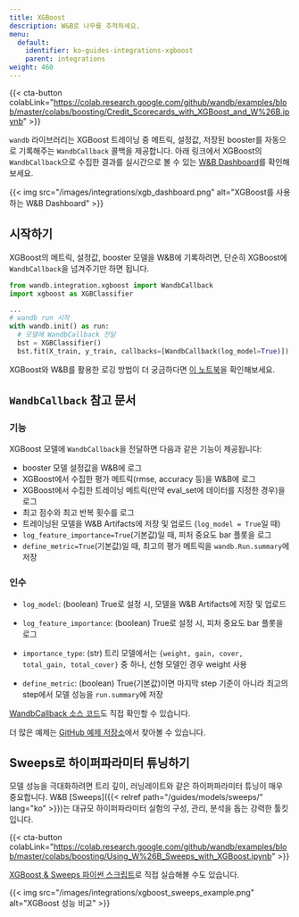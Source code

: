 ```yaml
---
title: XGBoost
description: W&B로 나무를 추적하세요.
menu:
  default:
    identifier: ko-guides-integrations-xgboost
    parent: integrations
weight: 460
---
```


{{< cta-button colabLink="https://colab.research.google.com/github/wandb/examples/blob/master/colabs/boosting/Credit_Scorecards_with_XGBoost_and_W%26B.ipynb" >}}

`wandb` 라이브러리는 XGBoost 트레이닝 중 메트릭, 설정값, 저장된 booster를 자동으로 기록해주는 `WandbCallback` 콜백을 제공합니다. 아래 링크에서 XGBoost의 `WandbCallback`으로 수집한 결과를 실시간으로 볼 수 있는 [W&B Dashboard](https://wandb.ai/morg/credit_scorecard)를 확인해보세요.

{{< img src="/images/integrations/xgb_dashboard.png" alt="XGBoost를 사용하는 W&B Dashboard" >}}

## 시작하기

XGBoost의 메트릭, 설정값, booster 모델을 W&B에 기록하려면, 단순히 XGBoost에 `WandbCallback`을 넘겨주기만 하면 됩니다.

```python
from wandb.integration.xgboost import WandbCallback
import xgboost as XGBClassifier

...
# wandb run 시작
with wandb.init() as run:
  # 모델에 WandbCallback 전달
  bst = XGBClassifier()
  bst.fit(X_train, y_train, callbacks=[WandbCallback(log_model=True)])
```
XGBoost와 W&B를 활용한 로깅 방법이 더 궁금하다면 [이 노트북](https://wandb.me/xgboost)을 확인해보세요.

## `WandbCallback` 참고 문서

### 기능
XGBoost 모델에 `WandbCallback`을 전달하면 다음과 같은 기능이 제공됩니다:
- booster 모델 설정값을 W&B에 로그
- XGBoost에서 수집한 평가 메트릭(rmse, accuracy 등)을 W&B에 로그
- XGBoost에서 수집한 트레이닝 메트릭(만약 eval_set에 데이터를 지정한 경우)을 로그
- 최고 점수와 최고 반복 횟수를 로그
- 트레이닝된 모델을 W&B Artifacts에 저장 및 업로드 (`log_model = True`일 때)
- `log_feature_importance=True`(기본값)일 때, 피처 중요도 bar 플롯을 로그
- `define_metric=True`(기본값)일 때, 최고의 평가 메트릭을 `wandb.Run.summary`에 저장

### 인수
- `log_model`: (boolean) True로 설정 시, 모델을 W&B Artifacts에 저장 및 업로드

- `log_feature_importance`: (boolean) True로 설정 시, 피처 중요도 bar 플롯을 로그

- `importance_type`: (str) 트리 모델에서는 `{weight, gain, cover, total_gain, total_cover}` 중 하나, 선형 모델인 경우 weight 사용

- `define_metric`: (boolean) True(기본값)이면 마지막 step 기준이 아니라 최고의 step에서 모델 성능을 `run.summary`에 저장

[WandbCallback 소스 코드](https://github.com/wandb/wandb/blob/main/wandb/integration/xgboost/xgboost.py)도 직접 확인할 수 있습니다.

더 많은 예제는 [GitHub 예제 저장소](https://github.com/wandb/examples/tree/master/examples/boosting-algorithms)에서 찾아볼 수 있습니다.

## Sweeps로 하이퍼파라미터 튜닝하기

모델 성능을 극대화하려면 트리 깊이, 러닝레이트와 같은 하이퍼파라미터 튜닝이 매우 중요합니다. W&B [Sweeps]({{< relref path="/guides/models/sweeps/" lang="ko" >}})는 대규모 하이퍼파라미터 실험의 구성, 관리, 분석을 돕는 강력한 툴킷입니다.

{{< cta-button colabLink="https://colab.research.google.com/github/wandb/examples/blob/master/colabs/boosting/Using_W%26B_Sweeps_with_XGBoost.ipynb" >}}

[XGBoost & Sweeps 파이썬 스크립트](https://github.com/wandb/examples/blob/master/examples/wandb-sweeps/sweeps-xgboost/xgboost_tune.py)로 직접 실습해볼 수도 있습니다.

{{< img src="/images/integrations/xgboost_sweeps_example.png" alt="XGBoost 성능 비교" >}}